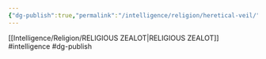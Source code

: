 ```yaml
---
{"dg-publish":true,"permalink":"/intelligence/religion/heretical-veil/"}
---
```


[[Intelligence/Religion/RELIGIOUS ZEALOT\|RELIGIOUS ZEALOT]]
#intelligence #dg-publish